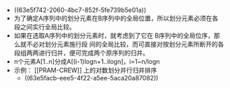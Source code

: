 - ((63e5f742-2060-4bc7-852f-5fe739b5e01a))
- 为了确定A序列中的划分元素在B序列中的全局位置，所以划分元素必须在各段之间实行全局比较。
- 如果在选取A序列中的划分元素时，就考虑到了它在
  B序列中的全局位序，那么就不必对划分元素施行段
  间的全局比较，而可直接对按划分元素所断开的各
  段组两两进行归并，便可完成两个原序列的归并。
- n个元素A[1..n]分成A[(i-1)logn+1..ilogn]，i=1~n/logn
- 示例： [[PRAM-CREW]] 上的对数划分并行归并排序
	- ((63e5facb-eee5-4f22-a5ee-5aca20a87082))